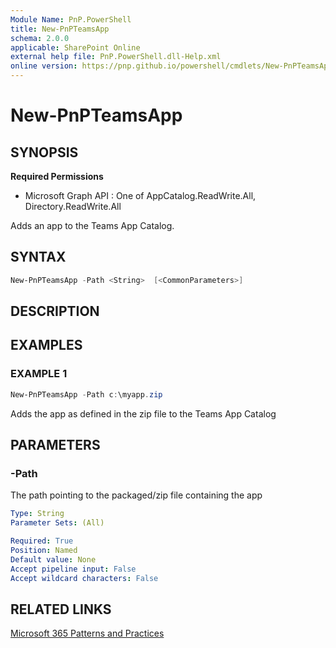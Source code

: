 ```yaml
---
Module Name: PnP.PowerShell
title: New-PnPTeamsApp
schema: 2.0.0
applicable: SharePoint Online
external help file: PnP.PowerShell.dll-Help.xml
online version: https://pnp.github.io/powershell/cmdlets/New-PnPTeamsApp.html
---
```

 
# New-PnPTeamsApp

## SYNOPSIS

**Required Permissions**

  * Microsoft Graph API : One of AppCatalog.ReadWrite.All, Directory.ReadWrite.All

Adds an app to the Teams App Catalog.

## SYNTAX

```powershell
New-PnPTeamsApp -Path <String>  [<CommonParameters>]
```

## DESCRIPTION

## EXAMPLES

### EXAMPLE 1
```powershell
New-PnPTeamsApp -Path c:\myapp.zip
```

Adds the app as defined in the zip file to the Teams App Catalog

## PARAMETERS

### -Path
The path pointing to the packaged/zip file containing the app

```yaml
Type: String
Parameter Sets: (All)

Required: True
Position: Named
Default value: None
Accept pipeline input: False
Accept wildcard characters: False
```

## RELATED LINKS

[Microsoft 365 Patterns and Practices](https://aka.ms/m365pnp)

